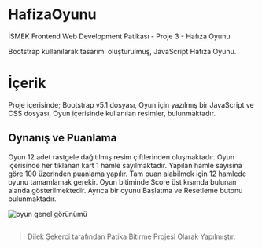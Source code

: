 # HafizaOyunu
İSMEK Frontend Web Development Patikası - Proje 3 - Hafıza Oyunu

Bootstrap kullanılarak tasarımı oluşturulmuş, JavaScript Hafıza Oyunu.


# İçerik

Proje içerisinde; Bootstrap v5.1 dosyası,
Oyun için yazılmış bir JavaScript ve CSS dosyası,
Oyun içerisinde kullanılan resimler, bulunmaktadır.

## Oynanış ve Puanlama

Oyun 12 adet rastgele dağıtılmış resim çiftlerinden oluşmaktadır. Oyun içerisinde her tıklanan kart 1 hamle sayılmaktadır. Yapılan hamle sayısına göre 100 üzerinden puanlama yapılır. Tam puan alabilmek için 12 hamlede oyunu tamamlamak gerekir. Oyun bitiminde Score üst kısımda bulunan alanda gösterilmektedir. 
Ayrıca bir oyunu Başlatma ve Resetleme butonu bulunmaktadır.

![oyun genel görünümü](https://user-images.githubusercontent.com/89838610/142774094-9f846a4d-3188-414a-889e-7985d54128dc.png)
##
>Dilek Şekerci tarafından Patika Bitirme Projesi Olarak Yapılmıştır.
